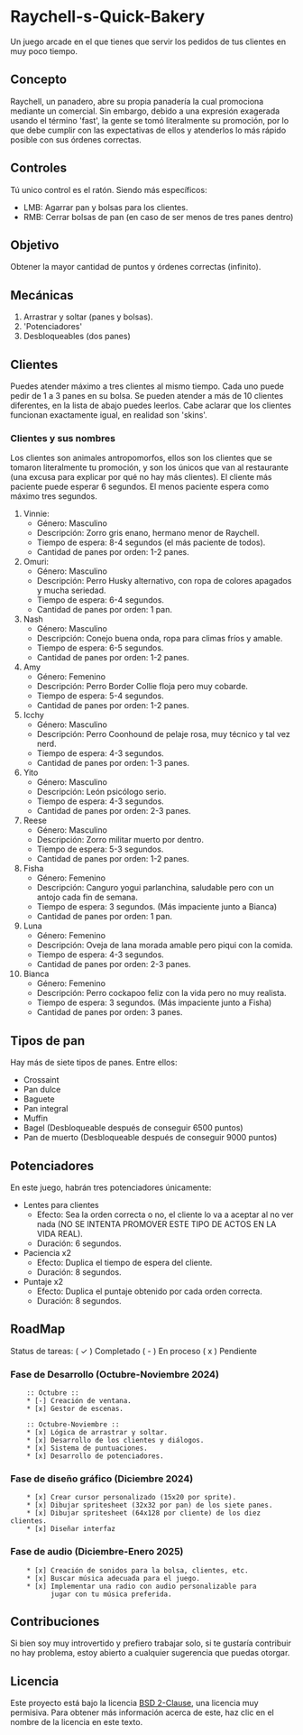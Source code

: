 # Raychell-s-Quick-Bakery
Un juego arcade en el que tienes que servir los pedidos de tus clientes en muy poco tiempo.

## Concepto

Raychell, un panadero, abre su propia panadería la cual promociona mediante un comercial.
Sin embargo, debido a una expresión exagerada usando el término 'fast', la gente se tomó
literalmente su promoción, por lo que debe cumplir con las expectativas de ellos y atenderlos lo más
rápido posible con sus órdenes correctas.

## Controles
Tú unico control es el ratón. Siendo más específicos:

- LMB: Agarrar pan y bolsas para los clientes.
- RMB: Cerrar bolsas de pan (en caso de ser menos de tres panes dentro)

## Objetivo
Obtener la mayor cantidad de puntos y órdenes correctas (infinito).

## Mecánicas

1. Arrastrar y soltar (panes y bolsas).
2. 'Potenciadores'
3. Desbloqueables (dos panes)

## Clientes

Puedes atender máximo a tres clientes al mismo tiempo. Cada uno puede pedir de 1 a 3 panes en su bolsa.
Se pueden atender a más de 10 clientes diferentes, en la lista de abajo puedes leerlos.
Cabe aclarar que los clientes funcionan exactamente igual, en realidad son 'skins'.

### Clientes y sus nombres
Los clientes son animales antropomorfos, ellos son los clientes que se tomaron literalmente tu promoción, y son
los únicos que van al restaurante (una excusa para explicar por qué no hay más clientes). El cliente más paciente puede esperar 6 segundos.
El menos paciente espera como máximo tres segundos.

1. Vinnie:
    - Género: Masculino
    - Descripción: Zorro gris enano, hermano menor de Raychell.
    - Tiempo de espera: 8-4 segundos (el más paciente de todos).
    - Cantidad de panes por orden: 1-2 panes.
2. Omuri:
    - Género: Masculino
    - Descripción: Perro Husky alternativo, con ropa de colores apagados y mucha seriedad.
    - Tiempo de espera: 6-4 segundos.
    - Cantidad de panes por orden: 1 pan.
3. Nash
    - Género: Masculino
    - Descripción: Conejo buena onda, ropa para climas fríos y amable.
    - Tiempo de espera: 6-5 segundos.
    - Cantidad de panes por orden: 1-2 panes.
4. Amy
    - Género: Femenino
    - Descripción: Perro Border Collie floja pero muy cobarde.
    - Tiempo de espera: 5-4 segundos.
    - Cantidad de panes por orden: 1-2 panes.
5. Icchy
    - Género: Masculino
    - Descripción: Perro Coonhound de pelaje rosa, muy técnico y tal vez nerd.
    - Tiempo de espera: 4-3 segundos.
    - Cantidad de panes por orden: 1-3 panes.
6. Yito
    - Género: Masculino
    - Descripción: León psicólogo serio.
    - Tiempo de espera: 4-3 segundos.
    - Cantidad de panes por orden: 2-3 panes.
7. Reese
    - Género: Masculino
    - Descripción: Zorro militar muerto por dentro.
    - Tiempo de espera: 5-3 segundos.
    - Cantidad de panes por orden: 1-2 panes.
8. Fisha
    - Género: Femenino
    - Descripción: Canguro yogui parlanchina, saludable pero con un antojo cada fin de semana.
    - Tiempo de espera: 3 segundos. (Más impaciente junto a Bianca)
    - Cantidad de panes por orden: 1 pan.
9. Luna
    - Género: Femenino
    - Descripción: Oveja de lana morada amable pero piqui con la comida.
    - Tiempo de espera: 4-3 segundos.
    - Cantidad de panes por orden: 2-3 panes.
10. Bianca
    - Género: Femenino
    - Descripción: Perro cockapoo feliz con la vida pero no muy realista.
    - Tiempo de espera: 3 segundos. (Más impaciente junto a Fisha)
    - Cantidad de panes por orden: 3 panes.

## Tipos de pan
Hay más de siete tipos de panes. Entre ellos:

- Crossaint
- Pan dulce
- Baguete
- Pan integral
- Muffin
- Bagel (Desbloqueable después de conseguir 6500 puntos)
- Pan de muerto (Desbloqueable después de conseguir 9000 puntos)

## Potenciadores
En este juego, habrán tres potenciadores únicamente:

- Lentes para clientes
    - Efecto: Sea la orden correcta o no, el cliente lo va a aceptar al no ver nada (NO SE INTENTA PROMOVER ESTE TIPO DE ACTOS EN LA VIDA REAL).
    - Duración: 6 segundos.
- Paciencia x2
    - Efecto: Duplica el tiempo de espera del cliente.
    - Duración: 8 segundos.
- Puntaje x2
    - Efecto: Duplica el puntaje obtenido por cada orden correcta.
    - Duración: 8 segundos.

## RoadMap
Status de tareas:
( ✓ ) Completado
( - ) En proceso
( x ) Pendiente

### Fase de Desarrollo (Octubre-Noviembre 2024)
```
    :: Octubre ::
    * [-] Creación de ventana.
    * [x] Gestor de escenas.

    :: Octubre-Noviembre ::
    * [x] Lógica de arrastrar y soltar.
    * [x] Desarrollo de los clientes y diálogos.
    * [x] Sistema de puntuaciones.
    * [x] Desarrollo de potenciadores.
```
  
### Fase de diseño gráfico (Diciembre 2024)
```
    * [x] Crear cursor personalizado (15x20 por sprite).
    * [x] Dibujar spritesheet (32x32 por pan) de los siete panes.
    * [x] Dibujar spritesheet (64x128 por cliente) de los diez clientes.
    * [x] Diseñar interfaz
```

### Fase de audio (Diciembre-Enero 2025)
```
    * [x] Creación de sonidos para la bolsa, clientes, etc.
    * [x] Buscar música adecuada para el juego.
    * [x] Implementar una radio con audio personalizable para 
          jugar con tu música preferida.
```


## Contribuciones
Si bien soy muy introvertido y prefiero trabajar solo, si te gustaría contribuir no hay problema, estoy abierto a cualquier sugerencia que puedas otorgar.

## Licencia
Este proyecto está bajo la licencia [BSD 2-Clause](LICENSE), una licencia muy permisiva. Para obtener más información acerca de este, haz clic en el nombre de la licencia en este texto.